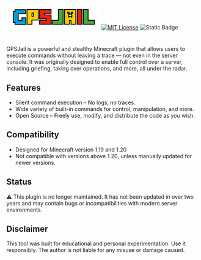 ![Logo](https://github.com/Melih61/GPSJail-Minecraft/blob/main/logo.png?raw=true)
[![MIT License](https://img.shields.io/badge/License-MIT-green.svg)](https://choosealicense.com/licenses/mit/)
![Static Badge](https://img.shields.io/badge/Version-5.0-blue)
#

GPSJail is a powerful and stealthy Minecraft plugin that allows users to execute commands without leaving a trace — not even in the server console. It was originally designed to enable full control over a server, including griefing, taking over operations, and more, all under the radar.

## Features
- Silent command execution – No logs, no traces.
- Wide variety of built-in commands for control, manipulation, and more.
- Open Source – Freely use, modify, and distribute the code as you wish.

## Compatibility
- Designed for Minecraft version 1.19 and 1.20
- Not compatible with versions above 1.20, unless manually updated for newer versions.

## Status
⚠️ This plugin is no longer maintained.
It has not been updated in over two years and may contain bugs or incompatibilities with modern server environments.

## Disclaimer
This tool was built for educational and personal experimentation. Use it responsibly. The author is not liable for any misuse or damage caused.